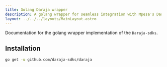 ```yaml
---
title: Golang Daraja wrapper
description: A golang wrapper for seamless integration with Mpesa's Daraja API
layout: ../../../layouts/MainLayout.astro
---
```


Documentation for the golang wrapper implementation of the `Daraja-sdks`.

## Installation
```bash
go get -u github.com/daraja-sdks/daraja
```